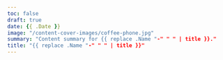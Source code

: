 ```yaml
---
toc: false
draft: true
date: {{ .Date }}
image: "/content-cover-images/coffee-phone.jpg"
summary: "Content summary for {{ replace .Name "-" " " | title }}."
title: "{{ replace .Name "-" " " | title }}"
---
```

